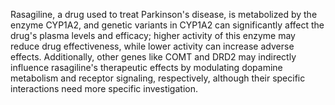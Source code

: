 Rasagiline, a drug used to treat Parkinson's disease, is metabolized by the enzyme CYP1A2, and genetic variants in CYP1A2 can significantly affect the drug's plasma levels and efficacy; higher activity of this enzyme may reduce drug effectiveness, while lower activity can increase adverse effects. Additionally, other genes like COMT and DRD2 may indirectly influence rasagiline's therapeutic effects by modulating dopamine metabolism and receptor signaling, respectively, although their specific interactions need more specific investigation.